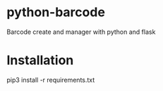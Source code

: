 # python-barcode
Barcode create and manager with python and flask


# Installation 

pip3 install -r requirements.txt